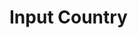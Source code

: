 <script setup>
import App from '../../../examples/input-country/App.vue';
</script>

# Input Country

<App/>